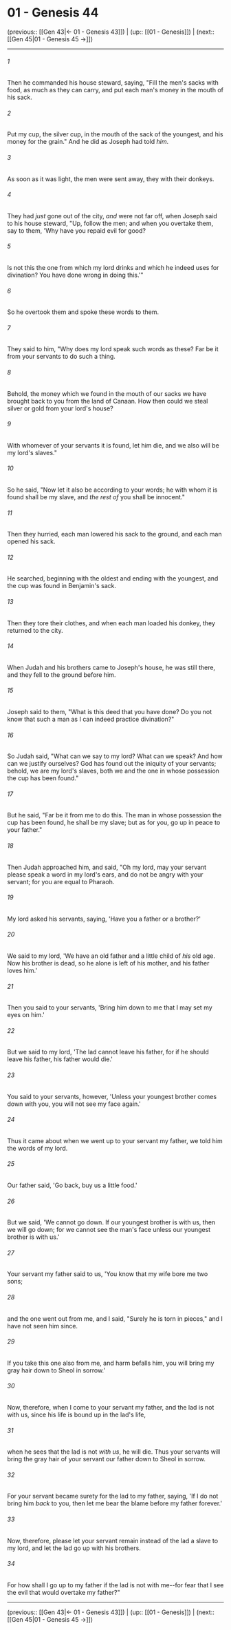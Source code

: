 # 01 - Genesis 44

(previous:: [[Gen 43|← 01 - Genesis 43]]) | (up:: [[01 - Genesis]]) | (next:: [[Gen 45|01 - Genesis 45 →]])

***


###### 1 
Then he commanded his house steward, saying, "Fill the men's sacks with food, as much as they can carry, and put each man's money in the mouth of his sack. 

###### 2 
Put my cup, the silver cup, in the mouth of the sack of the youngest, and his money for the grain." And he did as Joseph had told _him_. 

###### 3 
As soon as it was light, the men were sent away, they with their donkeys. 

###### 4 
They had _just_ gone out of the city, _and_ were not far off, when Joseph said to his house steward, "Up, follow the men; and when you overtake them, say to them, 'Why have you repaid evil for good? 

###### 5 
Is not this the one from which my lord drinks and which he indeed uses for divination? You have done wrong in doing this.'" 

###### 6 
So he overtook them and spoke these words to them. 

###### 7 
They said to him, "Why does my lord speak such words as these? Far be it from your servants to do such a thing. 

###### 8 
Behold, the money which we found in the mouth of our sacks we have brought back to you from the land of Canaan. How then could we steal silver or gold from your lord's house? 

###### 9 
With whomever of your servants it is found, let him die, and we also will be my lord's slaves." 

###### 10 
So he said, "Now let it also be according to your words; he with whom it is found shall be my slave, and _the rest of_ you shall be innocent." 

###### 11 
Then they hurried, each man lowered his sack to the ground, and each man opened his sack. 

###### 12 
He searched, beginning with the oldest and ending with the youngest, and the cup was found in Benjamin's sack. 

###### 13 
Then they tore their clothes, and when each man loaded his donkey, they returned to the city. 

###### 14 
When Judah and his brothers came to Joseph's house, he was still there, and they fell to the ground before him. 

###### 15 
Joseph said to them, "What is this deed that you have done? Do you not know that such a man as I can indeed practice divination?" 

###### 16 
So Judah said, "What can we say to my lord? What can we speak? And how can we justify ourselves? God has found out the iniquity of your servants; behold, we are my lord's slaves, both we and the one in whose possession the cup has been found." 

###### 17 
But he said, "Far be it from me to do this. The man in whose possession the cup has been found, he shall be my slave; but as for you, go up in peace to your father." 

###### 18 
Then Judah approached him, and said, "Oh my lord, may your servant please speak a word in my lord's ears, and do not be angry with your servant; for you are equal to Pharaoh. 

###### 19 
My lord asked his servants, saying, 'Have you a father or a brother?' 

###### 20 
We said to my lord, 'We have an old father and a little child of _his_ old age. Now his brother is dead, so he alone is left of his mother, and his father loves him.' 

###### 21 
Then you said to your servants, 'Bring him down to me that I may set my eyes on him.' 

###### 22 
But we said to my lord, 'The lad cannot leave his father, for if he should leave his father, his father would die.' 

###### 23 
You said to your servants, however, 'Unless your youngest brother comes down with you, you will not see my face again.' 

###### 24 
Thus it came about when we went up to your servant my father, we told him the words of my lord. 

###### 25 
Our father said, 'Go back, buy us a little food.' 

###### 26 
But we said, 'We cannot go down. If our youngest brother is with us, then we will go down; for we cannot see the man's face unless our youngest brother is with us.' 

###### 27 
Your servant my father said to us, 'You know that my wife bore me two sons; 

###### 28 
and the one went out from me, and I said, "Surely he is torn in pieces," and I have not seen him since. 

###### 29 
If you take this one also from me, and harm befalls him, you will bring my gray hair down to Sheol in sorrow.' 

###### 30 
Now, therefore, when I come to your servant my father, and the lad is not with us, since his life is bound up in the lad's life, 

###### 31 
when he sees that the lad is not _with us_, he will die. Thus your servants will bring the gray hair of your servant our father down to Sheol in sorrow. 

###### 32 
For your servant became surety for the lad to my father, saying, 'If I do not bring him _back_ to you, then let me bear the blame before my father forever.' 

###### 33 
Now, therefore, please let your servant remain instead of the lad a slave to my lord, and let the lad go up with his brothers. 

###### 34 
For how shall I go up to my father if the lad is not with me--for fear that I see the evil that would overtake my father?"

***

(previous:: [[Gen 43|← 01 - Genesis 43]]) | (up:: [[01 - Genesis]]) | (next:: [[Gen 45|01 - Genesis 45 →]])
